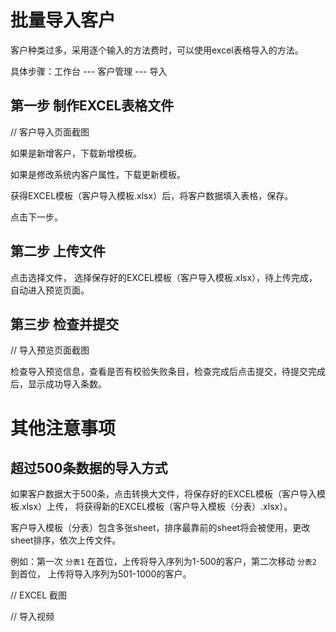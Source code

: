 # 批量导入客户

客户种类过多，采用逐个输入的方法费时，可以使用excel表格导入的方法。

具体步骤：工作台 --- 客户管理 --- 导入


## 第一步 制作EXCEL表格文件
// 客户导入页面截图

如果是新增客户，下载新增模板。

如果是修改系统内客户属性，下载更新模板。

获得EXCEL模板（客户导入模板.xlsx）后，将客户数据填入表格，保存。

点击下一步。

## 第二步 上传文件

点击选择文件， 选择保存好的EXCEL模板（客户导入模板.xlsx），待上传完成，自动进入预览页面。

## 第三步 检查并提交
// 导入预览页面截图

检查导入预览信息，查看是否有校验失败条目，检查完成后点击提交，待提交完成后，显示成功导入条数。


# 其他注意事项

## 超过500条数据的导入方式
如果客户数据大于500条，点击转换大文件，将保存好的EXCEL模板（客户导入模板.xlsx）上传，
将获得新的EXCEL模板（客户导入模板（分表）.xlsx）。

客户导入模板（分表）包含多张sheet，排序最靠前的sheet将会被使用，更改sheet排序，依次上传文件。

例如：第一次 `分表1` 在首位，上传将导入序列为1-500的客户，第二次移动 `分表2` 到首位，
上传将导入序列为501-1000的客户。

// EXCEL 截图

// 导入视频






